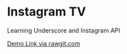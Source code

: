 # Instagram TV
Learning Underscore and Instagram API

[Demo Link via rawgit.com](https://rawgit.com/Komsomol/instagramTV/master/index.html)
